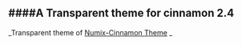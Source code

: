 ####A Transparent theme for cinnamon __2.4__
---
_Transparent theme of [Numix-Cinnamon Theme](https://github.com/zagortenay333/numix-cinnamon) _

